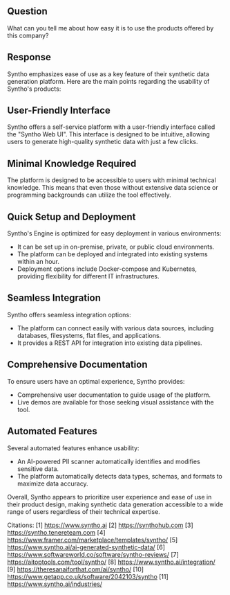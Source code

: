 ## Question

What can you tell me about how easy it is to use the products offered by this company?

## Response

Syntho emphasizes ease of use as a key feature of their synthetic data generation platform. Here are the main points regarding the usability of Syntho's products:

## User-Friendly Interface

Syntho offers a self-service platform with a user-friendly interface called the "Syntho Web UI". This interface is designed to be intuitive, allowing users to generate high-quality synthetic data with just a few clicks.

## Minimal Knowledge Required

The platform is designed to be accessible to users with minimal technical knowledge. This means that even those without extensive data science or programming backgrounds can utilize the tool effectively.

## Quick Setup and Deployment

Syntho's Engine is optimized for easy deployment in various environments:

- It can be set up in on-premise, private, or public cloud environments.
- The platform can be deployed and integrated into existing systems within an hour.
- Deployment options include Docker-compose and Kubernetes, providing flexibility for different IT infrastructures.

## Seamless Integration

Syntho offers seamless integration options:

- The platform can connect easily with various data sources, including databases, filesystems, flat files, and applications.
- It provides a REST API for integration into existing data pipelines.

## Comprehensive Documentation

To ensure users have an optimal experience, Syntho provides:

- Comprehensive user documentation to guide usage of the platform.
- Live demos are available for those seeking visual assistance with the tool.

## Automated Features

Several automated features enhance usability:

- An AI-powered PII scanner automatically identifies and modifies sensitive data.
- The platform automatically detects data types, schemas, and formats to maximize data accuracy.

Overall, Syntho appears to prioritize user experience and ease of use in their product design, making synthetic data generation accessible to a wide range of users regardless of their technical expertise.

Citations:
[1] https://www.syntho.ai
[2] https://synthohub.com
[3] https://syntho.tenereteam.com
[4] https://www.framer.com/marketplace/templates/syntho/
[5] https://www.syntho.ai/ai-generated-synthetic-data/
[6] https://www.softwareworld.co/software/syntho-reviews/
[7] https://aitoptools.com/tool/syntho/
[8] https://www.syntho.ai/integration/
[9] https://theresanaiforthat.com/ai/syntho/
[10] https://www.getapp.co.uk/software/2042103/syntho
[11] https://www.syntho.ai/industries/
